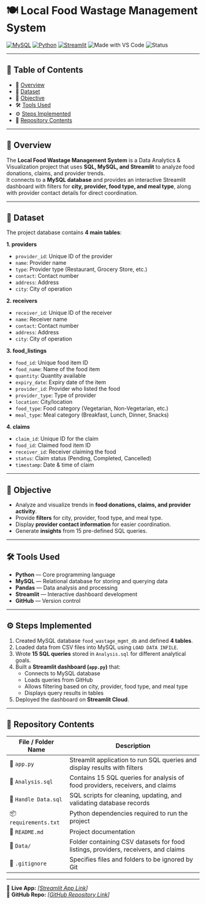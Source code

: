 # 🍽 Local Food Wastage Management System

[![MySQL](https://img.shields.io/badge/MySQL-Database-orange?logo=mysql)](https://www.mysql.com/)
[![Python](https://img.shields.io/badge/Python-3.11-blue?logo=python)](https://www.python.org/)
[![Streamlit](https://img.shields.io/badge/Streamlit-App-red?logo=streamlit)](https://streamlit.io/)
![Made with VS Code](https://img.shields.io/badge/Made%20with-VS%20Code-blue?logo=visualstudiocode)
![Status](https://img.shields.io/badge/Status-Completed-brightgreen)

---

## 📑 Table of Contents

- 📌 [Overview](#-overview)
- 📂 [Dataset](#-dataset)
- 🎯 [Objective](#-objective)
- 🛠 [Tools Used](#-tools-used)
- ⚙️ [Steps Implemented](#-steps-implemented)
- 📁 [Repository Contents](#-repository-contents)

---

## 📌 Overview

The **Local Food Wastage Management System** is a Data Analytics & Visualization project that uses **SQL, MySQL, and Streamlit** to analyze food donations, claims, and provider trends.  
It connects to a **MySQL database** and provides an interactive Streamlit dashboard with filters for **city, provider, food type, and meal type**, along with provider contact details for direct coordination.

---

## 📂 Dataset

The project database contains **4 main tables**:

**1. providers**

- `provider_id`: Unique ID of the provider
- `name`: Provider name
- `type`: Provider type (Restaurant, Grocery Store, etc.)
- `contact`: Contact number
- `address`: Address
- `city`: City of operation

**2. receivers**

- `receiver_id`: Unique ID of the receiver
- `name`: Receiver name
- `contact`: Contact number
- `address`: Address
- `city`: City of operation

**3. food_listings**

- `food_id`: Unique food item ID
- `food_name`: Name of the food item
- `quantity`: Quantity available
- `expiry_date`: Expiry date of the item
- `provider_id`: Provider who listed the food
- `provider_type`: Type of provider
- `location`: City/location
- `food_type`: Food category (Vegetarian, Non-Vegetarian, etc.)
- `meal_type`: Meal category (Breakfast, Lunch, Dinner, Snacks)

**4. claims**

- `claim_id`: Unique ID for the claim
- `food_id`: Claimed food item ID
- `receiver_id`: Receiver claiming the food
- `status`: Claim status (Pending, Completed, Cancelled)
- `timestamp`: Date & time of claim

---

## 🎯 Objective

- Analyze and visualize trends in **food donations, claims, and provider activity**.
- Provide **filters** for city, provider, food type, and meal type.
- Display **provider contact information** for easier coordination.
- Generate **insights** from 15 pre-defined SQL queries.

---

## 🛠 Tools Used

- **Python** — Core programming language
- **MySQL** — Relational database for storing and querying data
- **Pandas** — Data analysis and processing
- **Streamlit** — Interactive dashboard development
- **GitHub** — Version control

---

## ⚙️ Steps Implemented

1. Created MySQL database `food_wastage_mgmt_db` and defined **4 tables**.
2. Loaded data from CSV files into MySQL using `LOAD DATA INFILE`.
3. Wrote **15 SQL queries** stored in `Analysis.sql` for different analytical goals.
4. Built a **Streamlit dashboard (`app.py`)** that:
   - Connects to MySQL database
   - Loads queries from GitHub
   - Allows filtering based on city, provider, food type, and meal type
   - Displays query results in tables
5. Deployed the dashboard on **Streamlit Cloud**.

---

## 📁 Repository Contents

| File / Folder Name    | Description                                                                        |
| --------------------- | ---------------------------------------------------------------------------------- |
| 📄 `app.py`           | Streamlit application to run SQL queries and display results with filters          |
| 📄 `Analysis.sql`     | Contains 15 SQL queries for analysis of food providers, receivers, and claims      |
| 📄 `Handle Data.sql`  | SQL scripts for cleaning, updating, and validating database records                |
| 📦 `requirements.txt` | Python dependencies required to run the project                                    |
| 📝 `README.md`        | Project documentation                                                              |
| 📂 `Data/`            | Folder containing CSV datasets for food listings, providers, receivers, and claims |
| 🚫 `.gitignore`       | Specifies files and folders to be ignored by Git                                   |

---

🔗 **Live App:** _[[Streamlit App Link](https://local-foods-wastage-management.streamlit.app/)]_  
📂 **GitHub Repo:** _[[GitHub Repository Link](https://github.com/Neeraj08823/Local-Food-Wastage-Management-System)]_
